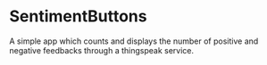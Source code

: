 # SentimentButtons
A simple app which counts and displays the number of positive and negative feedbacks through a thingspeak service.
